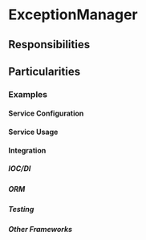 # ExceptionManager
## Responsibilities
## Particularities

### Examples

#### Service Configuration

#### Service Usage

#### Integration
##### IOC/DI
##### ORM
##### Testing
##### Other Frameworks

